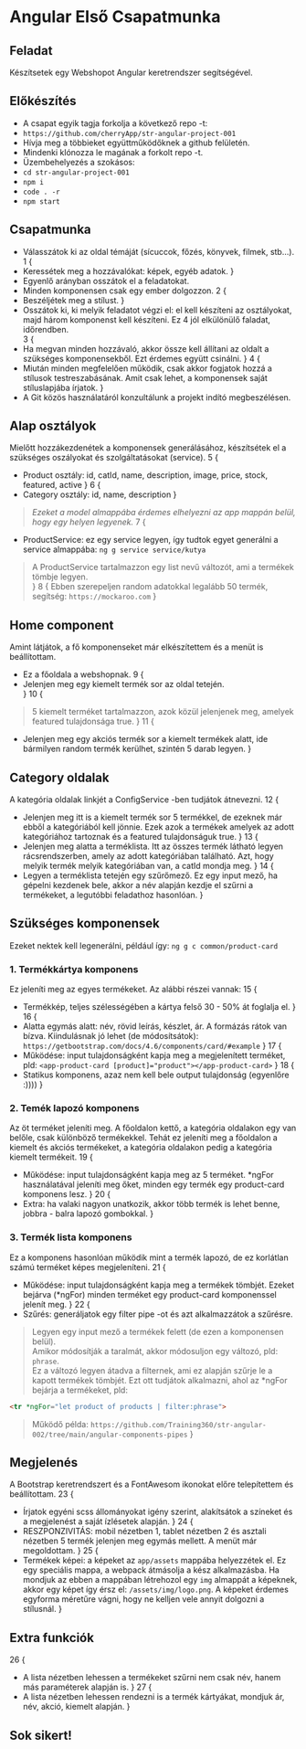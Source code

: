 # Angular Első Csapatmunka

## Feladat
Készítsetek egy Webshopot Angular keretrendszer segítségével.

## Előkészítés
- A csapat egyik tagja forkolja a következő repo -t:
- `https://github.com/cherryApp/str-angular-project-001`
- Hívja meg a többieket együttműködőknek a github felületén.
- Mindenki klónozza le magának a forkolt repo -t.
- Üzembehelyezés a szokásos: 
- `cd str-angular-project-001`
- `npm i`
- `code . -r`
- `npm start`

## Csapatmunka
- Válasszátok ki az oldal témáját (sícuccok, főzés, könyvek, filmek, stb...).
1 {
- Keressétek meg a hozzávalókat: képek, egyéb adatok.
}
- Egyenlő arányban osszátok el a feladatokat.
- Minden komponensen csak egy ember dolgozzon.
2 {
- Beszéljétek meg a stílust.
}
- Osszátok ki, ki melyik feladatot végzi el: el kell készíteni az osztályokat, 
majd három komponenst kell készíteni. Ez 4 jól elkülönülő faladat, időrendben.  
3 {
- Ha megvan minden hozzávaló, akkor össze kell állítani az oldalt a szükséges 
komponensekből. Ezt érdemes együtt csinálni.
}
4 {
- Miután minden megfelelően működik, csak akkor fogjatok hozzá a stílusok 
testreszabásának. Amit csak lehet, a komponensek saját stíluslapjába írjatok.
}
- A Git közös használatáról konzultálunk a projekt indító megbeszélésen.

## Alap osztályok
Mielőtt hozzákezdenétek a komponensek generálásához, készítsétek el a 
szükséges oszályokat és szolgáltatásokat (service).
5 {
- Product osztály: id, catId, name, description, image, price, stock, featured, active
}
6 {
- Category osztály: id, name, description
}
> _Ezeket a model almappába érdemes elhelyezni az app mappán belül, hogy egy helyen legyenek._
7 {
- ProductService: ez egy service legyen, így tudtok egyet generálni a service almappába: 
`ng g service service/kutya`
> A ProductService tartalmazzon egy list nevű változót, ami a termékek tömbje legyen.  
}
8 {
> Ebben szerepeljen random adatokkal legalább 50 termék, segítség: `https://mockaroo.com`
}

## Home component
Amint látjátok, a fő komponenseket már elkészítettem és a menüt is beállítottam.
- Ez a főoldala a webshopnak.
9 {
- Jelenjen meg egy kiemelt termék sor az oldal tetején.  
}
10 {
> 5 kiemelt terméket tartalmazzon, azok közül jelenjenek meg, amelyek featured tulajdonsága true.
}
11 {
- Jelenjen meg egy akciós termék sor a kiemelt termékek alatt, ide bármilyen random termék 
kerülhet, szintén 5 darab legyen.
}

## Category oldalak
A kategória oldalak linkjét a ConfigService -ben tudjátok átnevezni.
12 {
- Jelenjen meg itt is a kiemelt termék sor 5 termékkel, de ezeknek már ebből a kategóriából kell jönnie. 
Ezek azok a termékek amelyek az adott kategóriához tartoznak és a featured tulajdonságuk true.
}
13 {
- Jelenjen meg alatta a terméklista. Itt az összes termék látható legyen rácsrendszerben, amely 
az adott kategóriában található. Azt, hogy melyik termék melyik kategóriában van, a catId mondja meg.
}
14 {
- Legyen a terméklista tetején egy szűrőmező. Ez egy input mező, ha gépelni kezdenek bele, akkor 
a név alapján kezdje el szűrni a termékeket, a legutóbbi feladathoz hasonlóan.
}

## Szükséges komponensek
Ezeket nektek kell legenerálni, például így: `ng g c common/product-card`

### 1. Termékkártya komponens
Ez jeleníti meg az egyes termékeket. Az alábbi részei vannak:
15 {
- Termékkép, teljes szélességében a kártya felső 30 - 50% át foglalja el.
}
16 {
- Alatta egymás alatt: név, rövid leírás, készlet, ár. A formázás rátok van bízva. 
Kiindulásnak jó lehet (de módosítsátok): `https://getbootstrap.com/docs/4.6/components/card/#example`
}
17 {
- Működése: input tulajdonságként kapja meg a megjelenített terméket, 
pld: `<app-product-card [product]="product"></app-product-card>`
}
18 {
- Statikus komponens, azaz nem kell bele output tulajdonság (egyenlőre :))))
}

### 2. Temék lapozó komponens
Az öt terméket jeleníti meg. A főoldalon kettő, a kategória oldalakon egy van belőle, 
csak különböző termékekkel. Tehát ez jeleníti meg a főoldalon a kiemelt és akciós 
termékeket, a kategória oldalakon pedig a kategória kiemelt termékeit.
19 {
- Működése: input tulajdonságként kapja meg az 5 terméket. *ngFor használatával 
jeleníti meg őket, minden egy termék egy product-card komponens lesz.
}
20 {
- Extra: ha valaki nagyon unatkozik, akkor több termék is lehet benne, jobbra - balra 
lapozó gombokkal.
}

### 3. Termék lista komponens
Ez a komponens hasonlóan működik mint a termék lapozó, de ez korlátlan számú terméket 
képes megjeleníteni.
21 {
- Működése: input tulajdonságként kapja meg a termékek tömbjét. Ezeket bejárva (*ngFor) 
minden terméket egy product-card komponenssel jelenít meg.
}
22 {
- Szűrés: generáljatok egy filter pipe -ot és azt alkalmazzátok a szűrésre. 
> Legyen egy input mező a termékek felett (de ezen a komponensen belül).  
> Amikor módosítják a taralmát, akkor módosuljon egy változó, pld: `phrase`.  
> Ez a változó legyen átadva a filternek, ami ez alapján szűrje le a 
kapott termékek tömbjét. Ezt ott tudjátok alkalmazni, ahol az *ngFor 
bejárja a termékeket, pld:  
```html
<tr *ngFor="let product of products | filter:phrase">
```
> Működő példa: `https://github.com/Training360/str-angular-002/tree/main/angular-components-pipes`
}

## Megjelenés
A Bootstrap keretrendszert és a FontAwesom ikonokat előre telepítettem és beállítottam. 
23 {
- Írjatok egyéni scss állományokat igény szerint, alakítsátok a színeket és a megjelenést 
a saját ízlésetek alapján. 
}
24 {
- RESZPONZIVITÁS: mobil nézetben 1, tablet nézetben 2 és asztali nézetben 5 termék 
jelenjen meg egymás mellett. A menüt már megoldottam.
}
25 {
- Termékek képei: a képeket az `app/assets` mappába helyezzétek el. Ez egy 
speciális mappa, a webpack átmásolja a kész alkalmazásba. Ha mondjuk az 
ebben a mappában létrehozol egy `img` almappát a képeknek, akkor egy képet így 
érsz el: `/assets/img/logo.png`. A képeket érdemes egyforma méretűre vágni, hogy 
ne kelljen vele annyit dolgozni a stílusnál.
}

## Extra funkciók
26 {
- A lista nézetben lehessen a termékeket szűrni nem csak név, hanem más paraméterek alapján is.
}
27 {
- A lista nézetben lehessen rendezni is a termék kártyákat, mondjuk ár, név, akció, kiemelt alapján.
}

## Sok sikert!

